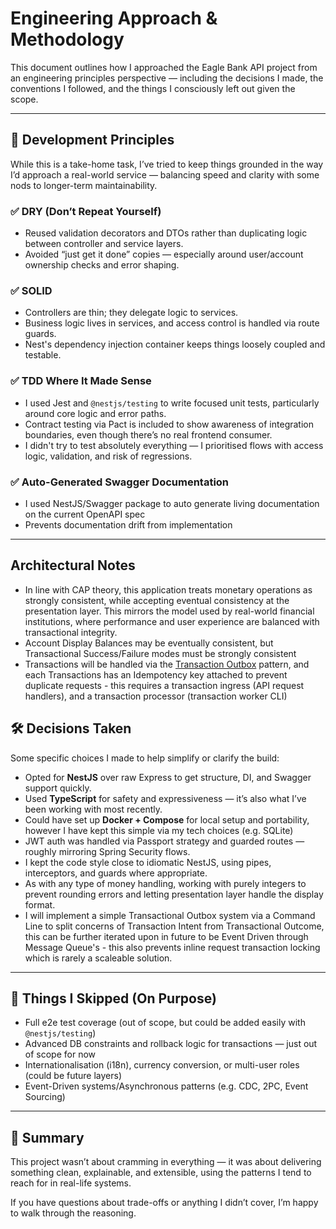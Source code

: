 # Engineering Approach & Methodology

This document outlines how I approached the Eagle Bank API project from an engineering principles perspective — including the decisions I made, the conventions I followed, and the things I consciously left out given the scope.

---

## 🧠 Development Principles

While this is a take-home task, I’ve tried to keep things grounded in the way I’d approach a real-world service — balancing speed and clarity with some nods to longer-term maintainability.

### ✅ DRY (Don’t Repeat Yourself)

- Reused validation decorators and DTOs rather than duplicating logic between controller and service layers.
- Avoided “just get it done” copies — especially around user/account ownership checks and error shaping.

### ✅ SOLID

- Controllers are thin; they delegate logic to services.
- Business logic lives in services, and access control is handled via route guards.
- Nest's dependency injection container keeps things loosely coupled and testable.

### ✅ TDD Where It Made Sense

- I used Jest and `@nestjs/testing` to write focused unit tests, particularly around core logic and error paths.
- Contract testing via Pact is included to show awareness of integration boundaries, even though there’s no real frontend consumer.
- I didn't try to test absolutely everything — I prioritised flows with access logic, validation, and risk of regressions.

### ✅ Auto-Generated Swagger Documentation
- I used NestJS/Swagger package to auto generate living documentation on the current OpenAPI spec
- Prevents documentation drift from implementation

---

## Architectural Notes

- In line with CAP theory, this application treats monetary operations as strongly consistent, while accepting eventual consistency at the presentation layer. This mirrors the model used by real-world financial institutions, where performance and user experience are balanced with transactional integrity.
- Account Display Balances may be eventually consistent, but Transactional Success/Failure modes must be strongly consistent 
- Transactions will be handled via the [Transaction Outbox](https://microservices.io/patterns/data/transactional-outbox.html) pattern, and each Transactions has an Idempotency key attached to prevent duplicate requests - this requires a transaction ingress (API request handlers), and a transaction processor (transaction worker CLI)

## 🛠 Decisions Taken

Some specific choices I made to help simplify or clarify the build:

- Opted for **NestJS** over raw Express to get structure, DI, and Swagger support quickly.
- Used **TypeScript** for safety and expressiveness — it’s also what I’ve been working with most recently.
- Could have set up **Docker + Compose** for local setup and portability, however I have kept this simple via my tech choices (e.g. SQLite)
- JWT auth was handled via Passport strategy and guarded routes — roughly mirroring Spring Security flows.
- I kept the code style close to idiomatic NestJS, using pipes, interceptors, and guards where appropriate.
- As with any type of money handling, working with purely integers to prevent rounding errors and letting presentation layer handle the display format.
- I will implement a simple Transactional Outbox system via a Command Line to split concerns of Transaction Intent from Transactional Outcome, this can be further iterated upon in future to be Event Driven through Message Queue's - this also prevents inline request transaction locking which is rarely a scaleable solution.

---

## 🤔 Things I Skipped (On Purpose)

- Full e2e test coverage (out of scope, but could be added easily with `@nestjs/testing`)
- Advanced DB constraints and rollback logic for transactions — just out of scope for now
- Internationalisation (i18n), currency conversion, or multi-user roles (could be future layers)
- Event-Driven systems/Asynchronous patterns (e.g. CDC, 2PC, Event Sourcing)

---

## 💬 Summary

This project wasn’t about cramming in everything — it was about delivering something clean, explainable, and extensible, using the patterns I tend to reach for in real-life systems.

If you have questions about trade-offs or anything I didn’t cover, I’m happy to walk through the reasoning.

